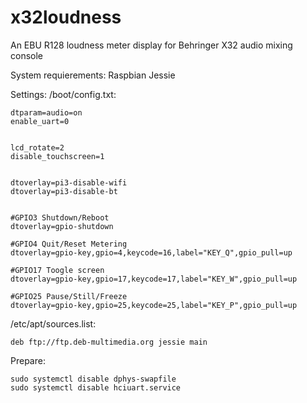 # x32loudness
An EBU R128 loudness meter display for Behringer X32 audio mixing console

System requierements:
Raspbian Jessie


Settings:
/boot/config.txt:

    dtparam=audio=on
    enable_uart=0
    
    
    lcd_rotate=2
    disable_touchscreen=1
    
    
    dtoverlay=pi3-disable-wifi
    dtoverlay=pi3-disable-bt
    
    
    #GPIO3 Shutdown/Reboot
    dtoverlay=gpio-shutdown
    
    #GPIO4 Quit/Reset Metering
    dtoverlay=gpio-key,gpio=4,keycode=16,label="KEY_Q",gpio_pull=up
    
    #GPIO17 Toogle screen
    dtoverlay=gpio-key,gpio=17,keycode=17,label="KEY_W",gpio_pull=up
    
    #GPIO25 Pause/Still/Freeze
    dtoverlay=gpio-key,gpio=25,keycode=25,label="KEY_P",gpio_pull=up


/etc/apt/sources.list:

    deb ftp://ftp.deb-multimedia.org jessie main


Prepare:

    sudo systemctl disable dphys-swapfile
    sudo systemctl disable hciuart.service
